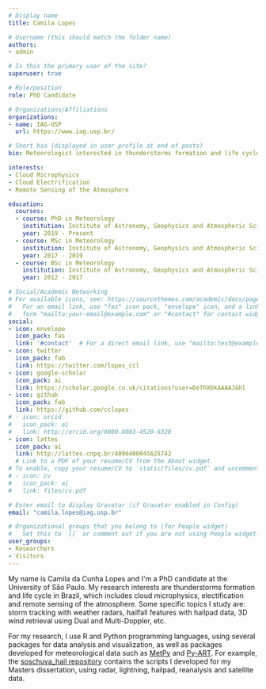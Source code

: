 ```yaml
---
# Display name
title: Camila Lopes

# Username (this should match the folder name)
authors:
- admin

# Is this the primary user of the site?
superuser: true

# Role/position
role: PhD Candidate

# Organizations/Affiliations
organizations:
- name: IAG-USP
  url: https://www.iag.usp.br/

# Short bio (displayed in user profile at end of posts)
bio: Meteorologist interested in thunderstorms formation and life cycle in Brazil.

interests:
- Cloud Microphysics
- Cloud Electrification
- Remote Sensing of the Atmosphere

education:
  courses:
  - course: PhD in Meteorology
    institution: Institute of Astronomy, Geophysics and Atmospheric Sciences (IAG-USP)
    year: 2019 - Present
  - course: MSc in Meteorology
    institution: Institute of Astronomy, Geophysics and Atmospheric Sciences (IAG-USP)
    year: 2017 - 2019
  - course: BSc in Meteorology
    institution: Institute of Astronomy, Geophysics and Atmospheric Sciences (IAG-USP)
    year: 2012 - 2017

# Social/Academic Networking
# For available icons, see: https://sourcethemes.com/academic/docs/page-builder/#icons
#   For an email link, use "fas" icon pack, "envelope" icon, and a link in the
#   form "mailto:your-email@example.com" or "#contact" for contact widget.
social:
- icon: envelope
  icon_pack: fas
  link: '#contact'  # For a direct email link, use "mailto:test@example.org".
- icon: twitter
  icon_pack: fab
  link: https://twitter.com/lopes_ccl
- icon: google-scholar
  icon_pack: ai
  link: https://scholar.google.co.uk/citations?user=DeThXbkAAAAJ&hl
- icon: github
  icon_pack: fab
  link: https://github.com/cclopes
# - icon: orcid
#   icon_pack: ai
#   link: http://orcid.org/0000-0003-4520-6320
- icon: lattes
  icon_pack: ai
  link: http://lattes.cnpq.br/4096400045625742
  # Link to a PDF of your resume/CV from the About widget.
# To enable, copy your resume/CV to `static/files/cv.pdf` and uncomment the lines below.
# - icon: cv
#   icon_pack: ai
#   link: files/cv.pdf

# Enter email to display Gravatar (if Gravatar enabled in Config)
email: "camila.lopes@iag.usp.br"

# Organizational groups that you belong to (for People widget)
#   Set this to `[]` or comment out if you are not using People widget.
user_groups:
- Researchers
- Visitors
---
```


My name is Camila da Cunha Lopes and I'm a PhD candidate at the University of São Paulo. My research interests are thunderstorms formation and life cycle in Brazil, which includes cloud microphysics, electification and remote sensing of the atmosphere. Some specific topics I study are: storm tracking with weather radars, hailfall features with hailpad data, 3D wind retrieval using Dual and Multi-Doppler, etc.

For my research, I use R and Python programming languages, using several packages for data analysis and visualization, as well as packages developed for meteorological data such as [MetPy](https://unidata.github.io/MetPy/latest/index.html) and [Py-ART](https://arm-doe.github.io/pyart/). For example, the [soschuva_hail repository](https://github.com/cclopes/soschuva_hail) contains the scripts I developed for my Masters dissertation, using radar, lightning, hailpad, reanalysis and satellite data.
